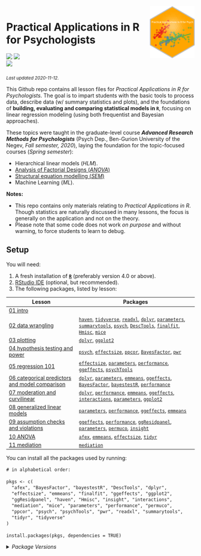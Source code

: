 
<img src='logo/Hex.png' align="right" height="139" />

# Practical Applications in R for Psychologists

[![](https://img.shields.io/badge/Open%20Educational%20Resources-Compatable-brightgreen)](https://creativecommons.org/about/program-areas/education-oer/)
[![](https://img.shields.io/badge/CC-BY--NC%204.0-lightgray)](http://creativecommons.org/licenses/by-nc/4.0/)  
[![](https://img.shields.io/badge/Language-R-blue)](http://cran.r-project.org/)

<sub>*Last updated 2020-11-12.*</sub>

This Github repo contains all lesson files for *Practical Applications
in R for Psychologists*. The goal is to impart students with the basic
tools to process data, describe data (w/ summary statistics and plots),
and the foundations of **building, evaluating and comparing statistical
models in `R`**, focusing on linear regression modeling (using both
frequentist and Bayesian approaches).

These topics were taught in the graduate-level course ***Advanced
Research Methods for Psychologists*** (Psych Dep., Ben-Gurion University
of the Negev, *Fall semester, 2020*), laying the foundation for the
topic-focused courses (*Spring semester*):

  - Hierarchical linear models (*HLM*).
  - [Analysis of Factorial Designs
    (*ANOVA*)](https://github.com/mattansb/Analysis-of-Factorial-Designs-foR-Psychologists)
  - [Structural equation modelling
    (*SEM*)](https://github.com/mattansb/Structural-Equation-Modeling-foR-Psychologists)
  - Machine Learning (*ML*).

**Notes:**

  - This repo contains only materials relating to *Practical
    Applications in R*. Though statistics are naturally discussed in
    many lessons, the focus is generally on the application and not on
    the theory.  
  - Please note that some code does not work *on purpose* and without
    warning, to force students to learn to debug.

## Setup

You will need:

1.  A fresh installation of [**`R`**](https://cran.r-project.org/)
    (preferably version 4.0 or above).
2.  [RStudio IDE](https://www.rstudio.com/products/rstudio/download/)
    (optional, but recommended).
3.  The following packages, listed by lesson:

| Lesson                                                                                                      | Packages                                                                                                                                                                                                                                                                                                                                                                                                                                                                                                                                                                                                                                            |
| ----------------------------------------------------------------------------------------------------------- | --------------------------------------------------------------------------------------------------------------------------------------------------------------------------------------------------------------------------------------------------------------------------------------------------------------------------------------------------------------------------------------------------------------------------------------------------------------------------------------------------------------------------------------------------------------------------------------------------------------------------------------------------- |
| [01 intro](/01%20intro)                                                                                     |                                                                                                                                                                                                                                                                                                                                                                                                                                                                                                                                                                                                                                                     |
| [02 data wrangling](/02%20data%20wrangling)                                                                 | [`haven`](https://CRAN.R-project.org/package=haven), [`tidyverse`](https://CRAN.R-project.org/package=tidyverse), [`readxl`](https://CRAN.R-project.org/package=readxl), [`dplyr`](https://CRAN.R-project.org/package=dplyr), [`parameters`](https://CRAN.R-project.org/package=parameters), [`summarytools`](https://CRAN.R-project.org/package=summarytools), [`psych`](https://CRAN.R-project.org/package=psych), [`DescTools`](https://CRAN.R-project.org/package=DescTools), [`finalfit`](https://CRAN.R-project.org/package=finalfit), [`Hmisc`](https://CRAN.R-project.org/package=Hmisc), [`mice`](https://CRAN.R-project.org/package=mice) |
| [03 plotting](/03%20plotting)                                                                               | [`dplyr`](https://CRAN.R-project.org/package=dplyr), [`ggplot2`](https://CRAN.R-project.org/package=ggplot2)                                                                                                                                                                                                                                                                                                                                                                                                                                                                                                                                        |
| [04 hypothesis testing and power](/04%20hypothesis%20testing%20and%20power)                                 | [`psych`](https://CRAN.R-project.org/package=psych), [`effectsize`](https://CRAN.R-project.org/package=effectsize), [`ppcor`](https://CRAN.R-project.org/package=ppcor), [`BayesFactor`](https://CRAN.R-project.org/package=BayesFactor), [`pwr`](https://CRAN.R-project.org/package=pwr)                                                                                                                                                                                                                                                                                                                                                           |
| [05 regression 101](/05%20regression%20101)                                                                 | [`effectsize`](https://CRAN.R-project.org/package=effectsize), [`parameters`](https://CRAN.R-project.org/package=parameters), [`performance`](https://CRAN.R-project.org/package=performance), [`ggeffects`](https://CRAN.R-project.org/package=ggeffects), [`psychTools`](https://CRAN.R-project.org/package=psychTools)                                                                                                                                                                                                                                                                                                                           |
| [06 categorical predictors and model comparison](/06%20categorical%20predictors%20and%20model%20comparison) | [`dplyr`](https://CRAN.R-project.org/package=dplyr), [`parameters`](https://CRAN.R-project.org/package=parameters), [`emmeans`](https://CRAN.R-project.org/package=emmeans), [`ggeffects`](https://CRAN.R-project.org/package=ggeffects), [`BayesFactor`](https://CRAN.R-project.org/package=BayesFactor), [`bayestestR`](https://CRAN.R-project.org/package=bayestestR), [`performance`](https://CRAN.R-project.org/package=performance)                                                                                                                                                                                                           |
| [07 moderation and curvilinear](/07%20moderation%20and%20curvilinear)                                       | [`dplyr`](https://CRAN.R-project.org/package=dplyr), [`performance`](https://CRAN.R-project.org/package=performance), [`emmeans`](https://CRAN.R-project.org/package=emmeans), [`ggeffects`](https://CRAN.R-project.org/package=ggeffects), [`interactions`](https://CRAN.R-project.org/package=interactions), [`parameters`](https://CRAN.R-project.org/package=parameters), [`ggplot2`](https://CRAN.R-project.org/package=ggplot2)                                                                                                                                                                                                               |
| [08 generalized linear models](/08%20generalized%20linear%20models)                                         | [`parameters`](https://CRAN.R-project.org/package=parameters), [`performance`](https://CRAN.R-project.org/package=performance), [`ggeffects`](https://CRAN.R-project.org/package=ggeffects), [`emmeans`](https://CRAN.R-project.org/package=emmeans)                                                                                                                                                                                                                                                                                                                                                                                                |
| [09 assumption checks and violations](/09%20assumption%20checks%20and%20violations)                         | [`ggeffects`](https://CRAN.R-project.org/package=ggeffects), [`performance`](https://CRAN.R-project.org/package=performance), [`ggResidpanel`](https://CRAN.R-project.org/package=ggResidpanel), [`parameters`](https://CRAN.R-project.org/package=parameters), [`permuco`](https://CRAN.R-project.org/package=permuco), [`insight`](https://CRAN.R-project.org/package=insight)                                                                                                                                                                                                                                                                    |
| [10 ANOVA](/10%20ANOVA)                                                                                     | [`afex`](https://CRAN.R-project.org/package=afex), [`emmeans`](https://CRAN.R-project.org/package=emmeans), [`effectsize`](https://CRAN.R-project.org/package=effectsize), [`tidyr`](https://CRAN.R-project.org/package=tidyr)                                                                                                                                                                                                                                                                                                                                                                                                                      |
| [11 mediation](/11%20mediation)                                                                             | [`mediation`](https://CRAN.R-project.org/package=mediation)                                                                                                                                                                                                                                                                                                                                                                                                                                                                                                                                                                                         |

You can install all the packages used by running:

    # in alphabetical order:

    pkgs <- c(
      "afex", "BayesFactor", "bayestestR", "DescTools", "dplyr",
      "effectsize", "emmeans", "finalfit", "ggeffects", "ggplot2",
      "ggResidpanel", "haven", "Hmisc", "insight", "interactions",
      "mediation", "mice", "parameters", "performance", "permuco",
      "ppcor", "psych", "psychTools", "pwr", "readxl", "summarytools",
      "tidyr", "tidyverse"
    )

    install.packages(pkgs, dependencies = TRUE)

<details>

<summary><i>Package Versions</i></summary> The package versions used
here:

  - `afex` 0.28-0 (*CRAN*)
  - `BayesFactor` 0.9.12-4.2 (*CRAN*)
  - `bayestestR` 0.7.5.1 (*Dev*)
  - `DescTools` 0.99.38 (*CRAN*)
  - `dplyr` 1.0.2 (*CRAN*)
  - `effectsize` 0.4.0.001 (*Dev*)
  - `emmeans` 1.5.2-1 (*CRAN*)
  - `finalfit` 1.0.2 (*CRAN*)
  - `ggeffects` 0.16.0 (*CRAN*)
  - `ggplot2` 3.3.2 (*CRAN*)
  - `ggResidpanel` 0.3.0 (*CRAN*)
  - `haven` 2.3.1 (*CRAN*)
  - `Hmisc` 4.4-1 (*CRAN*)
  - `insight` 0.10.0.1 (*Dev*)
  - `interactions` 1.1.3 (*CRAN*)
  - `mediation` 4.5.0 (*CRAN*)
  - `mice` 3.11.0 (*CRAN*)
  - `parameters` 0.9.0.1 (*Dev*)
  - `performance` 0.5.1.1 (*Dev*)
  - `permuco` 1.1.0 (*CRAN*)
  - `ppcor` 1.1 (*CRAN*)
  - `psych` 2.0.9 (*CRAN*)
  - `psychTools` 2.0.8 (*CRAN*)
  - `pwr` 1.3-0 (*CRAN*)
  - `readxl` 1.3.1 (*CRAN*)
  - `summarytools` 0.9.6 (*CRAN*)
  - `tidyr` 1.1.2 (*CRAN*)
  - `tidyverse` 1.3.0 (*CRAN*)

</details>
